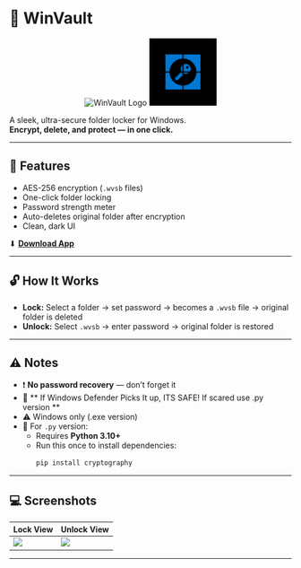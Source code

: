 # 🔐 WinVault

<p align="center">
  <img src="https://res.cloudinary.com/js-create/image/upload/v1748499815/download_qkvqmw.png" alt="WinVault Logo" width="120">
  <img src="https://github.com/jscreatordev/WinVault/blob/main/info/winvault.png?raw=true" alt="WinVault UI Preview" width="120">
</p>

A sleek, ultra-secure folder locker for Windows.  
**Encrypt, delete, and protect — in one click.**

---

## 🧊 Features

- AES-256 encryption (`.wvsb` files)
- One-click folder locking
- Password strength meter
- Auto-deletes original folder after encryption
- Clean, dark UI

⬇ **[Download App](https://github.com/jscreatordev/winvault/releases)**

---

## 🔓 How It Works

- **Lock:** Select a folder → set password → becomes a `.wvsb` file → original folder is deleted  
- **Unlock:** Select `.wvsb` → enter password → original folder is restored

---

## ⚠ Notes

- ❗ **No password recovery** — don’t forget it
- 🔑 ** If Windows Defender Picks It up, ITS SAFE! If scared use .py version **
- ⚠ Windows only (.exe version)
- 🐍 For `.py` version:
  - Requires **Python 3.10+**
  - Run this once to install dependencies:
    ```bash
    pip install cryptography
    ```

---

## 💻 Screenshots

| Lock View | Unlock View |
|-----------|-------------|
| ![](https://softwarebyte.site/winvault/1.png) | ![](https://softwarebyte.site/winvault/2.png) |

---
